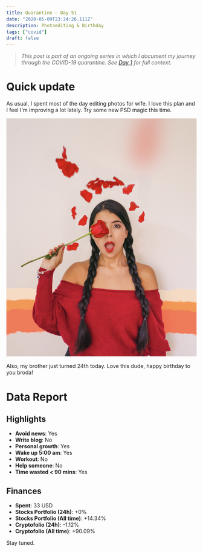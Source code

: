 ```yaml
---
title: Quarantine — Day 51
date: "2020-05-09T23:24:26.111Z"
description: Photoediting & Birthday
tags: ["covid"]
draft: false
---
```


> *This post is part of an ongoing series in which I document my journey through the COVID-19 quarantine. See [Day 1](/quarantine/quarantine-day-1) for full context.*

<div class="divider"></div>

# Quick update

As usual, I spent most of the day editing photos for wife. I love this plan and I feel I'm improving a lot lately. Try some new PSD magic this time.

![pic](pic.png)

Also, my brother just turned 24th today. Love this dude, happy birthday to you broda!

<div class="divider"></div>

# Data Report

## Highlights

* **Avoid news**: Yes
* **Write blog**: No
* **Personal growth**: Yes
* **Wake up 5:00 am**: Yes
* **Workout**: No
* **Help someone**: No
* **Time wasted < 90 mins**: Yes

## Finances

* **Spent**: 33 USD
* **Stocks Portfolio (24h)**: +0%
* **Stocks Portfolio (All time)**: +14.34%
* **Cryptofolio (24h)**: -1.12%
* **Cryptofolio (All time)**: +90.09%

<div class="divider"></div>

Stay tuned.
